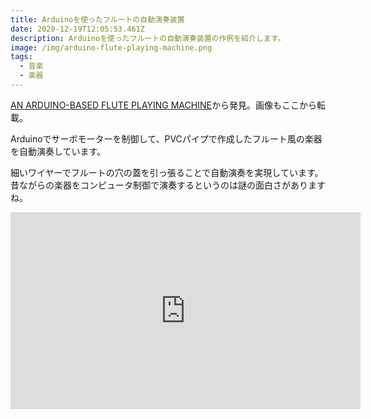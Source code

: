 ```yaml
---
title: Arduinoを使ったフルートの自動演奏装置
date: 2020-12-19T12:05:53.461Z
description: Arduinoを使ったフルートの自動演奏装置の作例を紹介します。
image: /img/arduino-flute-playing-machine.png
tags:
  - 音楽
  - 楽器
---
```

[AN ARDUINO-BASED FLUTE PLAYING MACHINE](https://hackaday.com/2020/01/11/an-arduino-based-flute-playing-machine/)から発見。画像もここから転載。

Arduinoでサーボモーターを制御して、PVCパイプで作成したフルート風の楽器を自動演奏しています。

細いワイヤーでフルートの穴の蓋を引っ張ることで自動演奏を実現しています。昔ながらの楽器をコンピュータ制御で演奏するというのは謎の面白さがありますね。

<iframe width="560" height="315" src="https://www.youtube.com/embed/J8-qwAzsvn4" frameborder="0" allow="accelerometer; autoplay; clipboard-write; encrypted-media; gyroscope; picture-in-picture" allowfullscreen></iframe>
